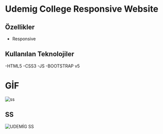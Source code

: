 # Udemig College Responsive Website



## Özellikler

- Responsive





  
## Kullanılan Teknolojiler

-HTML5 
-CSS3
-JS
-BOOTSTRAP v5

# GİF

![ss](https://user-images.githubusercontent.com/125564176/224197675-f5013177-8da7-44f6-9441-b87be60e0d2c.gif)

## SS
![UDEMİG SS](https://user-images.githubusercontent.com/125564176/224513979-8d9b198b-c7dd-4697-b9ce-8ce208b2255f.PNG)



